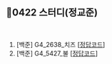 ## 📘0422 스터디(정교준)
</br>

1. [백준] G4_2638_치즈 [[정답코드](G4_2638_치즈.md)]
2. [백준] G4_5427_불 [[정답코드](G4_5427_불.md)]
